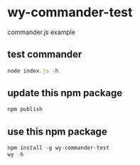 # wy-commander-test
commander.js example

## test  commander
```js
node index.js -h
```
## update this npm package
```js
npm publish
```
## use this npm package
```js
npm install -g wy-commander-test
wy -h
```

